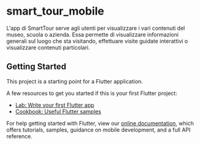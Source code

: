 # smart_tour_mobile

L'app di SmartTour serve agli utenti per visualizzare i vari contenuti del museo, scuola o azienda.
Essa permette di visualizzare informazioni generali sul luogo che sta visitando, effettuare visite guidate interattivi o visualizzare contenuti particolari.

## Getting Started

This project is a starting point for a Flutter application.

A few resources to get you started if this is your first Flutter project:

- [Lab: Write your first Flutter app](https://flutter.dev/docs/get-started/codelab)
- [Cookbook: Useful Flutter samples](https://flutter.dev/docs/cookbook)

For help getting started with Flutter, view our
[online documentation](https://flutter.dev/docs), which offers tutorials,
samples, guidance on mobile development, and a full API reference.
